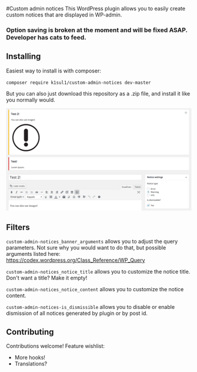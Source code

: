 #Custom admin notices
This WordPress plugin allows you to easily create custom notices that are displayed in WP-admin.

### Option saving is broken at the moment and will be fixed ASAP. Developer has cats to feed.

Installing
---
Easiest way to install is with composer:

`composer require k1sul1/custom-admin-notices dev-master`

But you can also just download this repository as a .zip file, and install it like you normally would.

![screenshot](https://github.com/k1sul1/custom-admin-notices/blob/master/assets/screenshot-1.png?raw=true)

Filters
---
`custom-admin-notices_banner_arguments` allows you to adjust the query parameters. Not sure why you would want to do that, but possible arguments listed here: https://codex.wordpress.org/Class_Reference/WP_Query

`custom-admin-notices_notice_title` allows you to customize the notice title. Don't want a title? Make it empty!

`custom-admin-notices_notice_content` allows you to customize the notice content.

`custom-admin-notices-is_dismissible` allows you to disable or enable dismission of all notices generated by plugin or by post id.

Contributing
---
Contributions welcome! Feature wishlist:

* More hooks!
* Translations?
